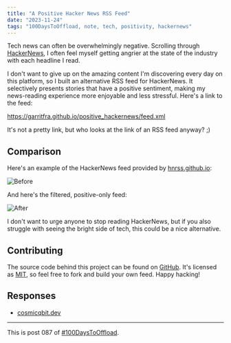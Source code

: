 ```yaml
---
title: "A Positive Hacker News RSS Feed"
date: "2023-11-24"
tags: "100DaysToOffload, note, tech, positivity, hackernews"
---
```


Tech news can often be overwhelmingly negative. Scrolling through [HackerNews](https://news.ycombinator.com), I often feel myself getting angrier at the state of the industry with each headline I read.

I don't want to give up on the amazing content I'm discovering every day on this platform, so I built an alternative RSS feed for HackerNews. It selectively presents stories that have a positive sentiment, making my news-reading experience more enjoyable and less stressful. Here's a link to the feed:

https://garritfra.github.io/positive_hackernews/feed.xml

It's not a pretty link, but who looks at the link of an RSS feed anyway? ;)

## Comparison

Here's an example of the HackerNews feed provided by [hnrss.github.io](https://hnrss.github.io/):

![Before](/assets/posts/2023-11-24-positive-hackernews/before.png)

And here's the filtered, positive-only feed:

![After](/assets/posts/2023-11-24-positive-hackernews/after.png)

I don't want to urge anyone to stop reading HackerNews, but if you also struggle with seeing the bright side of tech, this could be a nice alternative.

## Contributing

The source code behind this project can be found on [GitHub](https://github.com/garritfra/positive_hackernews). It's licensed as [MIT](https://github.com/garritfra/positive_hackernews/blob/main/LICENSE), so feel free to fork and build your own feed. Happy hacking!

## Responses

- [cosmicqbit.dev](https://cosmicqbit.dev/positive-hacker-news-feed/)

---

This is post 087 of [#100DaysToOffload](https://100daystooffload.com/).
